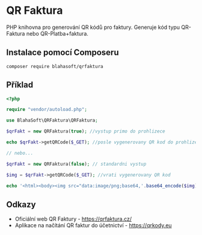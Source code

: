 # QR Faktura

PHP knihovna pro generování QR kódů pro faktury. Generuje kód typu QR-Faktura nebo QR-Platba+faktura.

## Instalace pomocí Composeru

`composer require blahasoft/qrfaktura`

## Příklad

```php
<?php

require "vendor/autoload.php";

use BlahaSoft\QRFaktura\QRFaktura;

$qrFakt = new QRFaktura(true); //vystup primo do prohlizece

echo $qrFakt->getQRCode($_GET); //posle vygenerovany QR kod do prohlizece

// nebo...

$qrFakt = new QRFaktura(false); // standardni vystup

$img = $qrFakt->getQRCode($_GET); //vrati vygenerovany QR kod

echo '<html><body><img src="data:image/png;base64,'.base64_encode($img).'" /></body></html>';*/
```

## Odkazy

- Oficiální web QR Faktury - https://qrfaktura.cz/
- Aplikace na načítání QR faktur do účetnictví - https://qrkody.eu

